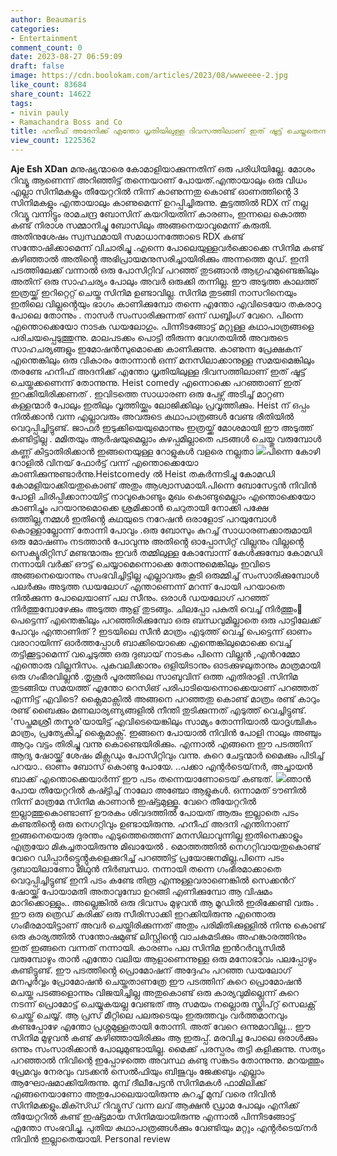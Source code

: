 ```yaml
---
author: Beaumaris
categories:
- Entertainment
comment_count: 0
date: 2023-08-27 06:59:09
draft: false
image: https://cdn.boolokam.com/articles/2023/08/wwweeee-2.jpg
like_count: 83684
share_count: 14622
tags:
- nivin pauly
- Ramachandra Boss and Co
title: ഹനീഫ് അദേനിക്ക് എന്തോ ധൃതിയിലുള്ള ദിവസത്തിലാണ് ഇത് ഷൂട്ട് ചെയ്തതെന്ന് തോന്നുന്നു..
view_count: 1225362
---
```


**Aje Esh XDan** മനുഷ്യന്മാരെ കോമാളിയാക്കുന്നതിന് ഒരു പരിധിയില്ലേ. മോശം റിവ്യൂ ആണെന്ന് അറിഞ്ഞിട്ട് തന്നെയാണ് പോയത്.എന്തായാലും ഒരു വിധം എല്ലാ സിനിമകളും തീയേറ്ററിൽ നിന്ന് കാണുന്നതു കൊണ്ട് ഓണത്തിൻ്റെ 3 സിനിമകളും എന്തായാലും കാണുമെന്ന് ഉറപ്പിച്ചിരുന്നു. കൂട്ടത്തിൽ RDX ന് നല്ല റിവ്യൂ വന്നിട്ടും രാമചന്ദ്ര ബോസിന് കയറിയതിന് കാരണം, ഇന്നലെ കൊത്ത കണ്ട് നിരാശ സമ്മാനിച്ചു ബോസിലും അങ്ങനെയാവുമെന്ന് കരുതി. അതിനുശേഷം സ്വസ്ഥമായി സമാധാനത്തോടെ RDX കണ്ട് സന്തോഷിക്കാമെന്ന് വിചാരിച്ചു .എന്നെ പോലെയുള്ളവർക്കൊക്കെ സിനിമ കണ്ട് കഴിഞ്ഞാൽ അതിൻ്റെ അഭിപ്രായമനുസരിച്ചായിരിക്കും അന്നത്തെ മുഡ്. ഇനി പടത്തിലേക്ക് വന്നാൽ ഒരു പോസിറ്റിവ് പറഞ്ഞ് തുടങ്ങാൻ ആഗ്രഹമുണ്ടെങ്കിലും അതിന് ഒരു സാഹചര്യം പോലും അവർ ഒരുക്കി തന്നില്ല. ഈ അടുത്ത കാലത്ത് ഇത്രയ്ക്ക് ഇറിറ്റെറ്റ് ചെയ്ത സിനിമ ഉണ്ടാവില്ല. സിനിമ തുടങ്ങി നാസറിനെയും ഇതിലെ വില്ലൻ്റെയും ഭാഗം കാണിക്കുമ്പോ തന്നെ എന്തോ എവിടെയോ തകരാറു പോലെ തോന്നും . നാസർ സംസാരിക്കുന്നത് ഒന്ന് ഡബ്ബിംഗ് വേറെ. പിന്നെ എന്തൊക്കെയോ നാടക ഡയലോഗും. പിന്നീടങ്ങോട്ട് മറ്റുള്ള കഥാപാത്രങ്ങളെ പരിചയപ്പെടുത്തുന്നു. മാലപടക്കം പൊട്ടി തീരുന്ന വേഗതയിൽ അവരുടെ സാഹചര്യങ്ങളും ഇമോഷൻസുമൊക്കെ കാണിക്കുന്നു. കാണുന്ന പ്രേക്ഷകന് എന്തെങ്കിലും ഒരു വികാരം തോന്നാൻ ഒന്ന് മനസിലാക്കാനുള്ള സമയമെങ്കിലും തരണ്ടേ ഹനീഫ് അദനിക്ക് എന്തോ ധൃതിയിലുള്ള ദിവസത്തിലാണ് ഇത് ഷൂട്ട് ചെയ്തക്കണെന്ന് തോന്നുന്നു. Heist comedy എന്നൊക്കെ പറഞ്ഞാണ് ഇത് ഇറക്കിയിരിക്കണത് . ഇവിടത്തെ സാധാരണ ഒരു പേഴ്സ് അടിച്ച് മാറ്റണ കള്ളന്മാർ പോലും ഇതിലും വൃത്തിയ്ക്കും ലോജിക്കിലും പ്രവൃത്തിക്കും. Heist ന് ഒപ്പം നിൽക്കാൻ വന്ന എല്ലാവരും അവരുടെ കഥാപാത്രങ്ങൾ വേണ്ട രീതിയിൽ വെറുപ്പിച്ചിട്ടുണ്ട്. ജാഫർ ഇടുക്കിയെയുമൊന്നും ഇത്രയ്ക്ക് മോശമായി ഈ അടുത്ത് കണ്ടിട്ടില്ല . മമിതയും ആർഷയുമെല്ലാം കുഴപ്പമില്ലാതെ പടങ്ങൾ ചെയ്തു വരുമ്പോൾ കണ്ണ് കിട്ടാതിരിക്കാൻ ഇങ്ങനെയുള്ള റോളുകൾ വളരെ നല്ലതാ ![](https://cdn.boolokam.com/articles/2023/08/wwweeee-2.jpg)പിന്നെ കോഴി റോളിൽ വിനയ് ഫോർട്ട് വന്ന് എന്തൊക്കെയോ കാണിക്കുന്നുണ്ടാർന്നു.Heistcomedy ൽ Heist തകർന്നടിച്ചു കോമഡി കോമളിയാക്കിയതുകൊണ്ട് അതും ആശ്വാസമായി.പിന്നെ ബോസേട്ടൻ നിവിൻ പോളി ചിരിപ്പിക്കാനായിട്ട് നാവുകൊണ്ടും മുഖം കൊണ്ടുമെല്ലാം എന്തൊക്കെയോ കാണിച്ചും പറയാനുമൊക്കെ ശ്രമിക്കാൻ ചെറുതായി നോക്കി പക്ഷേ ഒത്തില്ല,നമ്മൾ ഇതിൻ്റെ കഥയുടെ നറേഷൻ ഒരാളോട് പറയുമ്പോൾ കൊള്ളാല്ലോന്ന് തോന്നി പോവും .ഒരു ബോസും കുറച്ച് സാധാരണക്കാരുമായി ഒരു മോഷണം നടത്താൻ പോവുന്നു അതിൻ്റെ ഓപ്പോസിറ്റ് വില്ലനും വില്ലൻ്റെ സെക്യൂരിറ്റിസ് മണ്ടന്മാരും ഇവർ തമ്മിലുള്ള കോമ്പോന്ന് കേൾക്കുമ്പോ കോമഡി നന്നായി വർക്ക് ഔട്ട് ചെയ്യാമെന്നൊക്കെ തോന്നുമെങ്കിലും ഇവിടെ അങ്ങനെയൊന്നും സംഭവിച്ചിട്ടില്ല എല്ലാവരും കൂടി ഒരുമ്മിച്ച് സംസാരിക്കുമ്പോൾ പലർക്കും അടുത്ത ഡയലോഗ് എന്താണെന്ന് മറന്ന് പോയി പറയാതെ നിൽക്കുന്ന പോലെയാണ് പല സീനും. ഒരാൾ ഡയലോഗ് പറഞ്ഞ് നിർത്തുമ്പോഴേക്കും അടുത്ത ആള് തുടങ്ങും. ചിലപ്പോ പകുതി വെച്ച് നിർത്തും🫢 പെട്ടെന്ന് എന്തെങ്കിലും പറഞ്ഞിരിക്കുമ്പോ ഒരു ബന്ധവുമില്ലാതെ ഒരു പാട്ടിലേക്ക് പോവും എന്താണിത് ? ഇടയിലെ സീൻ മാത്രം എടുത്ത് വെച്ച് പെട്ടെന്ന് ഓണം വരാറായിന്ന് ഓർത്തപ്പോൾ ബാക്കിയൊക്കെ എന്തെങ്കിലുമൊക്കെ വെച്ച് തട്ടിക്കൂട്ടാമെന്ന് വച്ചെടുത്ത ഒരു ദുബായ് നാടകം പിന്നെ വില്ലൻ ,എൻറമ്മോ എന്തൊരു വില്ലനിസം. പുകവലിക്കാനും ഒളിയിടാനും ഓടക്കുഴലുതാനും മാത്രമായി ഒരു ഗംഭീരവില്ലൻ .തൃശൂർ പൂരത്തിലെ സാബുവിന് ഒത്ത എതിരാളി .സിനിമ തുടങ്ങിയ സമയത്ത് എന്തോ റെസിങ് പരിപാടിയെന്നൊക്കെയാണ് പറഞ്ഞത് എന്നിട്ട് എവിടെ? ക്ലൈമാക്സിൽ അങ്ങനെ പറഞ്ഞതു കൊണ്ട് മാത്രം രണ്ട് കാറും രണ്ട് ബൈക്കും മണലാര്യണ്യങ്ങളിൽ നീന്തി തുടിക്കുന്നത് എടുത്ത് വെച്ചിട്ടുണ്ട്. 'സപ്തമശ്രീ തസ്കര'യായിട്ട് എവിടെയെങ്കിലും സാമ്യം തോന്നിയാൽ യാദൃശ്ചികം മാത്രം, പ്രത്യേകിച്ച് ക്ലൈമാക്സ്. ഇങ്ങനെ പോയാൽ നിവിൻ പോളി നാലും അഞ്ചും ആറും വട്ടം തിരിച്ചു വന്നു കൊണ്ടെയിരിക്കും. എന്നാൽ എങ്ങനെ ഈ പടത്തിന് ആദ്യ ഷോയ്ക്ക് ശേഷം മിക്സഡും പോസിറ്റിവും വന്നു. കുറെ ചേട്ടന്മാർ മൈക്കും പിടിച്ച് പറയാ.. ഓണം ബോസ് കൊണ്ടു പോയേ. ..പക്കാ എന്റർടെയ്‌നർ, അച്ചായൻ ബാക്ക് എന്തൊക്കെയാർന്ന് ഈ പടം തന്നെയാണോടെയ് കണ്ടത്. ![](https://cdn.boolokam.com/articles/2023/08/wfwwff.jpg)ഞാൻ പോയ തീയേറ്ററിൽ കഷ്ട്ടിച്ച് നാലോ അഞ്ചോ ആളുകൾ. ഒന്നാമത് ടൗണിൽ നിന്ന് മാത്രമേ സിനിമ കാണാൻ ഇഷ്ട്ടമുള്ളൂ. വേറെ തീയേറ്ററിൽ ഇല്ലാത്തുകൊണ്ടാണ് ഊരകം ശിവദത്തിൽ പോയത് ആരും ഇല്ലാതെ പടം കണ്ടതിൻ്റെ ഒരു നെഗറ്റിവും ഉണ്ടായിരുന്നു. ഹനീഫ് അദനി എന്തിനാണ് ഇങ്ങനെയൊരു ദുരന്തം എടുത്തെത്തെന്ന് മനസിലാവുന്നില്ല ഇതിനെക്കാളും എത്രയോ മികച്ചതായിരുന്നു മിഖായേൽ . മൊത്തത്തിൽ നെഗറ്റിവായതുകൊണ്ട് വേറെ ഡിപ്പാർട്ട്മെൻ്റുകളെക്കുറിച്ച് പറഞ്ഞിട്ട് പ്രയോജനമില്ല.പിന്നെ പടം ദുബായിലാണോ മിഥുൻ നിർബന്ധാ. നന്നായി തന്നെ ഗംഭീരമാക്കാതെ വെറുപ്പിച്ചിട്ടുണ്ട് ഇനി പടം കണ്ടേ തിരൂ എന്നുള്ളവരാണെങ്കിൽ സെക്കൻറ് ഷോയ്ക്ക് പോയാമതി അതാവുമ്പോ ഉറങ്ങി എണിക്കുമ്പോ ആ വിഷമം മാറിക്കൊള്ളും.. അല്ലെങ്കിൽ ഒരു ദിവസം മുഴുവൻ ആ മൂഡിൽ ഇരിക്കേണ്ടി വരും . ഈ ഒരു ത്രെഡ് കരിക്ക് ഒരു സീരിസാക്കി ഇറക്കിയിരുന്നു എന്തൊരു ഗംഭീരമായിട്ടാണ് അവർ ചെയ്തിരിക്കുന്നത് അതും പരിമിതിക്കുള്ളിൽ നിന്നു കൊണ്ട് ഒരു കാര്യത്തിൽ സന്തോഷമുണ്ട് ലിസ്റ്റിൻ്റെ വാചകമടിക്കും അഹങ്കാരത്തിനും ഇത് ഇങ്ങനെ വന്നത് നന്നായി. കാരണം പല സിനിമ ഇൻറർവ്യൂസിൽ വരുമ്പോഴും താൻ എന്തോ വലിയ ആളാണെന്നുള്ള ഒരു മനോഭാവം പലപ്പോഴും കണ്ടിട്ടുണ്ട്. ഈ പടത്തിൻ്റെ പ്രൊമോഷന് അദ്ദേഹം പറഞ്ഞ ഡയലോഗ് മനപൂർവ്വം പ്രോമോഷൻ ചെയ്തതാണത്രേ ഈ പടത്തിന് കുറെ പ്രൊമോഷൻ ചെയ്ത പടങ്ങളൊന്നും വിജയിച്ചില്ല അതുകൊണ്ട് ഒരു കാര്യവുമില്ലെന്ന് കുറെ നടന്ന് പ്രൊമോട്ട് ചെയ്യുകയല്ല വേണ്ടത് ആ സമയം നല്ലൊരു സ്ക്രിപ്റ്റ് സെലക്റ്റ് ചെയ്ത് ചെയ്യ്. ആ പ്രസ് മീറ്റിലെ പലരുടെയും ഇരുത്തവും വർത്തമാനവും കണ്ടപ്പോഴേ എന്തോ പ്രശ്നമുള്ളതായി തോന്നി. അത് വേറെ ഒന്നുമാവില്ല... ഈ സിനിമ മുഴുവൻ കണ്ട് കഴിഞ്ഞായിരിക്കും ആ ഇരുപ്പ്. മരവിച്ച പോലെ ഒരാൾക്കും ഒന്നും സംസാരിക്കാൻ പോലുമുണ്ടായില്ല. മൈക്ക് പരസ്പരം തട്ടി കളിക്കുന്നു. സത്യം പറഞ്ഞാൽ നിവിന്റെ ഇപ്പോഴത്തെ അവസ്ഥ കണ്ടു സങ്കടം തോന്നുന്നു. മറയത്തും പ്രേമവും നേരവും വടക്കൻ സെൽഫിയും ബിജുവും ജേക്കബും എല്ലാം ആഘോഷമാക്കിയിരുന്നു. മുമ്പ് ദീലീപേട്ടൻ സിനിമകൾ ഫാമിലിക്ക് എങ്ങനെയാണോ അതുപോലെയായിരുന്നു കുറച്ച് മുമ്പ് വരെ നിവിൻ സിനിമക്കളും.മിക്സ്ഡ് റിവ്യൂസ് വന്ന ലവ് ആക്ഷൻ ഡ്രാമ പോലും എനിക്ക് തീയേറ്ററിൽ കണ്ട് ഇഷ്ട്ടമായ സിനിമയായിരുന്നു എന്നാൽ പിന്നീടങ്ങോട്ട് എന്തോ സംഭവിച്ചു. പുതിയ കഥാപാത്രങ്ങൾക്കും വേണ്ടിയും മറ്റും എൻ്റർടെയ്‌നർ നിവിൻ ഇല്ലാതെയായി. Personal review